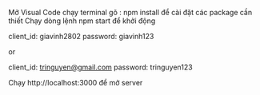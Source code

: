 Mở Visual Code chạy terminal gõ : npm install để cài đặt các package cần thiết
Chạy dòng lệnh npm start để khởi động 

client_id: giavinh2802
password: giavinh123

or

client_id: tringuyen@gmail.com
password: tringuyen123

Chạy http://localhost:3000 để mở server